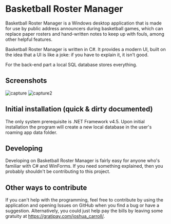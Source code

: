 Basketball Roster Manager
=========================
Basketball Roster Manager is a Windows desktop application that is made for use by public address announcers during basketball games, which can replace paper rosters and hand-written notes to keep up with fouls, among other helpful features.

Basketball Roster Manager is written in C#. It provides a modern UI, built on the idea that a UI is like a joke: if you have to explain it, it isn't good.

For the back-end part a local SQL database stores everything. 

## Screenshots 

![capture](https://cloud.githubusercontent.com/assets/2617394/5951214/b5ba3d46-a729-11e4-91c4-90cdecea1a47.JPG)
![capture2](https://cloud.githubusercontent.com/assets/2617394/5951215/b5bfda80-a729-11e4-85c5-911b14951445.JPG)

## Initial installation (quick & dirty documented)

The only system prerequisite is .NET Framework v4.5.  Upon initial installation the program will create a new local database in the user's roaming app data folder.

## Developing

Developing on Basketball Roster Manager is fairly easy for anyone who's familiar with C# and WinForms. If you need something explained, then you probably shouldn't be contributing to this project.

## Other ways to contribute

If you can't help with the programming, feel free to contribute by using the application and opening Issues on GitHub when you find a bug or have a suggestion.  Alternatively, you could just help pay the bills by leaving some gratuity at https://gratipay.com/joshua_carroll/.
